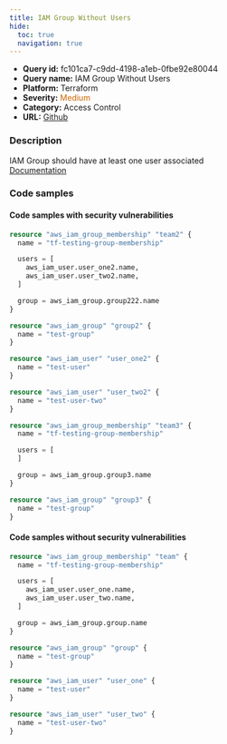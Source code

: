 ```yaml
---
title: IAM Group Without Users
hide:
  toc: true
  navigation: true
---
```


<style>
  .highlight .hll {
    background-color: #ff171742;
  }
  .md-content {
    max-width: 1100px;
    margin: 0 auto;
  }
</style>

-   **Query id:** fc101ca7-c9dd-4198-a1eb-0fbe92e80044
-   **Query name:** IAM Group Without Users
-   **Platform:** Terraform
-   **Severity:** <span style="color:#C60">Medium</span>
-   **Category:** Access Control
-   **URL:** [Github](https://github.com/Checkmarx/kics/tree/master/assets/queries/terraform/aws/iam_group_without_users)

### Description
IAM Group should have at least one user associated<br>
[Documentation](https://registry.terraform.io/providers/hashicorp/aws/latest/docs/resources/iam_group_membership#users)

### Code samples
#### Code samples with security vulnerabilities
```tf title="Positive test num. 1 - tf file" hl_lines="33 12"
resource "aws_iam_group_membership" "team2" {
  name = "tf-testing-group-membership"

  users = [
    aws_iam_user.user_one2.name,
    aws_iam_user.user_two2.name,
  ]

  group = aws_iam_group.group222.name
}

resource "aws_iam_group" "group2" {
  name = "test-group"
}

resource "aws_iam_user" "user_one2" {
  name = "test-user"
}

resource "aws_iam_user" "user_two2" {
  name = "test-user-two"
}

resource "aws_iam_group_membership" "team3" {
  name = "tf-testing-group-membership"

  users = [
  ]

  group = aws_iam_group.group3.name
}

resource "aws_iam_group" "group3" {
  name = "test-group"
}

```


#### Code samples without security vulnerabilities
```tf title="Negative test num. 1 - tf file"
resource "aws_iam_group_membership" "team" {
  name = "tf-testing-group-membership"

  users = [
    aws_iam_user.user_one.name,
    aws_iam_user.user_two.name,
  ]

  group = aws_iam_group.group.name
}

resource "aws_iam_group" "group" {
  name = "test-group"
}

resource "aws_iam_user" "user_one" {
  name = "test-user"
}

resource "aws_iam_user" "user_two" {
  name = "test-user-two"
}

```
